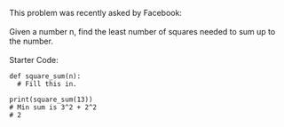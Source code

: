 This problem was recently asked by Facebook:
<br><br>
Given a number n, find the least number of squares needed to sum up to the number.
<br><br>Starter Code:
```
def square_sum(n):
  # Fill this in.

print(square_sum(13))
# Min sum is 3^2 + 2^2
# 2
```
